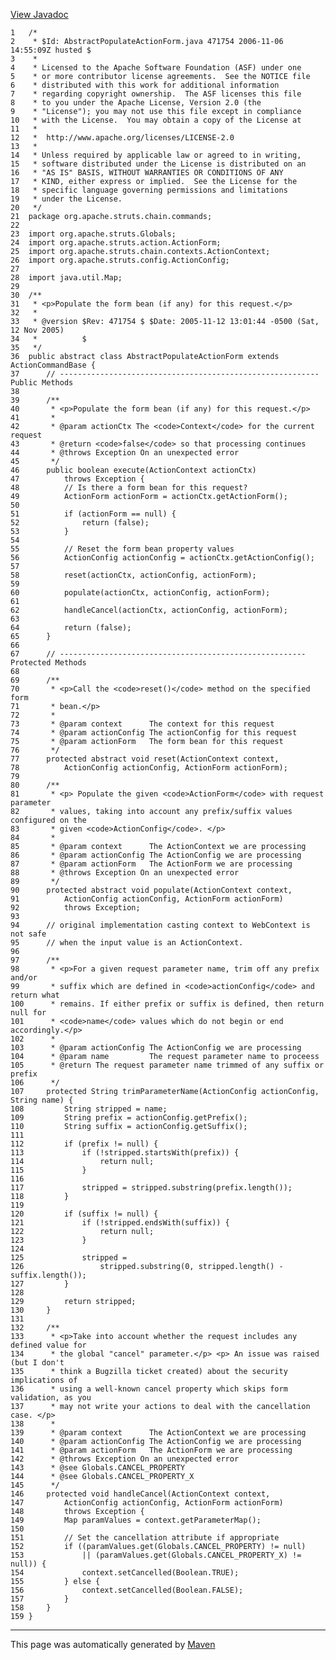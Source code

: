 [View Javadoc](../../../../../../apidocs/org/apache/struts/chain/commands/AbstractPopulateActionForm.html.md)


    1   /*
    2    * $Id: AbstractPopulateActionForm.java 471754 2006-11-06 14:55:09Z husted $
    3    *
    4    * Licensed to the Apache Software Foundation (ASF) under one
    5    * or more contributor license agreements.  See the NOTICE file
    6    * distributed with this work for additional information
    7    * regarding copyright ownership.  The ASF licenses this file
    8    * to you under the Apache License, Version 2.0 (the
    9    * "License"); you may not use this file except in compliance
    10   * with the License.  You may obtain a copy of the License at
    11   *
    12   *  http://www.apache.org/licenses/LICENSE-2.0
    13   *
    14   * Unless required by applicable law or agreed to in writing,
    15   * software distributed under the License is distributed on an
    16   * "AS IS" BASIS, WITHOUT WARRANTIES OR CONDITIONS OF ANY
    17   * KIND, either express or implied.  See the License for the
    18   * specific language governing permissions and limitations
    19   * under the License.
    20   */
    21  package org.apache.struts.chain.commands;
    22  
    23  import org.apache.struts.Globals;
    24  import org.apache.struts.action.ActionForm;
    25  import org.apache.struts.chain.contexts.ActionContext;
    26  import org.apache.struts.config.ActionConfig;
    27  
    28  import java.util.Map;
    29  
    30  /**
    31   * <p>Populate the form bean (if any) for this request.</p>
    32   *
    33   * @version $Rev: 471754 $ $Date: 2005-11-12 13:01:44 -0500 (Sat, 12 Nov 2005)
    34   *          $
    35   */
    36  public abstract class AbstractPopulateActionForm extends ActionCommandBase {
    37      // ---------------------------------------------------------- Public Methods
    38  
    39      /**
    40       * <p>Populate the form bean (if any) for this request.</p>
    41       *
    42       * @param actionCtx The <code>Context</code> for the current request
    43       * @return <code>false</code> so that processing continues
    44       * @throws Exception On an unexpected error
    45       */
    46      public boolean execute(ActionContext actionCtx)
    47          throws Exception {
    48          // Is there a form bean for this request?
    49          ActionForm actionForm = actionCtx.getActionForm();
    50  
    51          if (actionForm == null) {
    52              return (false);
    53          }
    54  
    55          // Reset the form bean property values
    56          ActionConfig actionConfig = actionCtx.getActionConfig();
    57  
    58          reset(actionCtx, actionConfig, actionForm);
    59  
    60          populate(actionCtx, actionConfig, actionForm);
    61  
    62          handleCancel(actionCtx, actionConfig, actionForm);
    63  
    64          return (false);
    65      }
    66  
    67      // ------------------------------------------------------- Protected Methods
    68  
    69      /**
    70       * <p>Call the <code>reset()</code> method on the specified form
    71       * bean.</p>
    72       *
    73       * @param context      The context for this request
    74       * @param actionConfig The actionConfig for this request
    75       * @param actionForm   The form bean for this request
    76       */
    77      protected abstract void reset(ActionContext context,
    78          ActionConfig actionConfig, ActionForm actionForm);
    79  
    80      /**
    81       * <p> Populate the given <code>ActionForm</code> with request parameter
    82       * values, taking into account any prefix/suffix values configured on the
    83       * given <code>ActionConfig</code>. </p>
    84       *
    85       * @param context      The ActionContext we are processing
    86       * @param actionConfig The ActionConfig we are processing
    87       * @param actionForm   The ActionForm we are processing
    88       * @throws Exception On an unexpected error
    89       */
    90      protected abstract void populate(ActionContext context,
    91          ActionConfig actionConfig, ActionForm actionForm)
    92          throws Exception;
    93  
    94      // original implementation casting context to WebContext is not safe
    95      // when the input value is an ActionContext.
    96  
    97      /**
    98       * <p>For a given request parameter name, trim off any prefix and/or
    99       * suffix which are defined in <code>actionConfig</code> and return what
    100      * remains. If either prefix or suffix is defined, then return null for
    101      * <code>name</code> values which do not begin or end accordingly.</p>
    102      *
    103      * @param actionConfig The ActionConfig we are processing
    104      * @param name         The request parameter name to proceess
    105      * @return The request parameter name trimmed of any suffix or prefix
    106      */
    107     protected String trimParameterName(ActionConfig actionConfig, String name) {
    108         String stripped = name;
    109         String prefix = actionConfig.getPrefix();
    110         String suffix = actionConfig.getSuffix();
    111 
    112         if (prefix != null) {
    113             if (!stripped.startsWith(prefix)) {
    114                 return null;
    115             }
    116 
    117             stripped = stripped.substring(prefix.length());
    118         }
    119 
    120         if (suffix != null) {
    121             if (!stripped.endsWith(suffix)) {
    122                 return null;
    123             }
    124 
    125             stripped =
    126                 stripped.substring(0, stripped.length() - suffix.length());
    127         }
    128 
    129         return stripped;
    130     }
    131 
    132     /**
    133      * <p>Take into account whether the request includes any defined value for
    134      * the global "cancel" parameter.</p> <p> An issue was raised (but I don't
    135      * think a Bugzilla ticket created) about the security implications of
    136      * using a well-known cancel property which skips form validation, as you
    137      * may not write your actions to deal with the cancellation case. </p>
    138      *
    139      * @param context      The ActionContext we are processing
    140      * @param actionConfig The ActionConfig we are processing
    141      * @param actionForm   The ActionForm we are processing
    142      * @throws Exception On an unexpected error
    143      * @see Globals.CANCEL_PROPERTY
    144      * @see Globals.CANCEL_PROPERTY_X
    145      */
    146     protected void handleCancel(ActionContext context,
    147         ActionConfig actionConfig, ActionForm actionForm)
    148         throws Exception {
    149         Map paramValues = context.getParameterMap();
    150 
    151         // Set the cancellation attribute if appropriate
    152         if ((paramValues.get(Globals.CANCEL_PROPERTY) != null)
    153             || (paramValues.get(Globals.CANCEL_PROPERTY_X) != null)) {
    154             context.setCancelled(Boolean.TRUE);
    155         } else {
    156             context.setCancelled(Boolean.FALSE);
    157         }
    158     }
    159 }

------------------------------------------------------------------------

This page was automatically generated by [Maven](http://maven.apache.org/)
